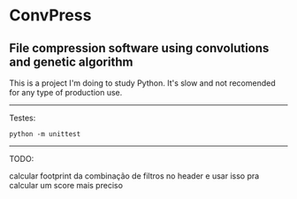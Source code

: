 # ConvPress

## File compression software using convolutions and genetic algorithm

This is a project I'm doing to study Python.
It's slow and not recomended for any type of production use.

---

Testes:

`python -m unittest`

---

TODO:

calcular footprint da combinação de filtros no header e usar isso pra calcular um score mais preciso